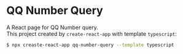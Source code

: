 # QQ Number Query

A React page for QQ Number query. \
This project created by `create-react-app` with template `typescript`:

```bash
$ npx creaste-react-app qq-number-query --template typescript
```
